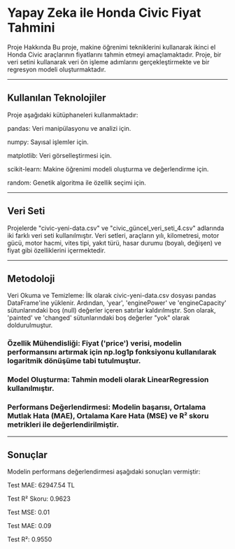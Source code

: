 # Yapay Zeka ile Honda Civic Fiyat Tahmini
Proje Hakkında
Bu proje, makine öğrenimi tekniklerini kullanarak ikinci el Honda Civic araçlarının fiyatlarını tahmin etmeyi amaçlamaktadır. Proje, bir veri setini kullanarak veri ön işleme adımlarını gerçekleştirmekte ve bir regresyon modeli oluşturmaktadır.

--- 

## Kullanılan Teknolojiler
Proje aşağıdaki kütüphaneleri kullanmaktadır:

pandas: Veri manipülasyonu ve analizi için.

numpy: Sayısal işlemler için.

matplotlib: Veri görselleştirmesi için.

scikit-learn: Makine öğrenimi modeli oluşturma ve değerlendirme için.

random: Genetik algoritma ile özellik seçimi için.

---

## Veri Seti
Projelerde "civic-yeni-data.csv" ve "civic_güncel_veri_seti_4.csv" adlarında iki farklı veri seti kullanılmıştır. Veri setleri, araçların yılı, kilometresi, motor gücü, motor hacmi, vites tipi, yakıt türü, hasar durumu (boyalı, değişen) ve fiyat gibi özelliklerini içermektedir.

---

## Metodoloji
Veri Okuma ve Temizleme: İlk olarak civic-yeni-data.csv dosyası pandas DataFrame'ine yüklenir. Ardından, 'year', 'enginePower' ve 'engineCapacity' sütunlarındaki boş (null) değerler içeren satırlar kaldırılmıştır. Son olarak, 'painted' ve 'changed' sütunlarındaki boş değerler "yok" olarak doldurulmuştur.

### Özellik Mühendisliği: Fiyat ('price') verisi, modelin performansını artırmak için np.log1p fonksiyonu kullanılarak logaritmik dönüşüme tabi tutulmuştur.

### Model Oluşturma: Tahmin modeli olarak LinearRegression kullanılmıştır.

### Performans Değerlendirmesi: Modelin başarısı, Ortalama Mutlak Hata (MAE), Ortalama Kare Hata (MSE) ve R² skoru metrikleri ile değerlendirilmiştir.

---

## Sonuçlar
Modelin performans değerlendirmesi aşağıdaki sonuçları vermiştir:

Test MAE: 62947.54 TL

Test R² Skoru: 0.9623

Test MSE: 0.01

Test MAE: 0.09

Test R²: 0.9550
